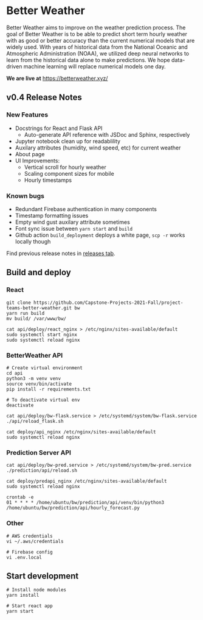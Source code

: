 # Better Weather
Better Weather aims to improve on the weather prediction process. The goal of Better Weather is to be able to predict short term hourly weather with as good or better accuracy than the current numerical models that are widely used. With years of historical data from the National Oceanic and Atmospheric Administration (NOAA), we utilized deep neural networks to learn from the historical data alone to make predictions. We hope data-driven machine learning will replace numerical models one day.

**We are live at** https://betterweather.xyz/

## v0.4 Release Notes 
### New Features
* Docstrings for React and Flask API 
  * Auto-generate API reference with JSDoc and Sphinx, respectively
* Jupyter notebook clean up for readablility
* Auxilary attributes (humidity, wind speed, etc) for current weather
* About page
* UI Improvements:
  * Vertical scroll for hourly weather
  * Scaling component sizes for mobile
  * Hourly timestamps

### Known bugs
  * Redundant Firebase authentication in many components
  * Timestamp formatting issues
  * Empty wind gust auxilary attribute sometimes
  * Font sync issue between `yarn start` and `build`
  * Github action `build_deployment` deploys a white page, `scp -r` works locally though

Find previous release notes in [releases tab](https://github.com/Capstone-Projects-2021-Fall/project-teams-better-weather/releases).

## Build and deploy
### React
```
git clone https://github.com/Capstone-Projects-2021-Fall/project-teams-better-weather.git bw
yarn run build 
mv build/ /var/www/bw/

cat api/deploy/react_nginx > /etc/nginx/sites-available/default
sudo systemctl start nginx
sudo systemctl reload nginx
```
### BetterWeather API
```
# Create virtual environment
cd api 
python3 -m venv venv
source venv/bin/activate
pip install -r requirements.txt

# To deactivate virtual env
deactivate

cat api/deploy/bw-flask.service > /etc/systemd/system/bw-flask.service
./api/reload_flask.sh

cat deploy/api_nginx /etc/nginx/sites-available/default
sudo systemctl reload nginx
```
### Prediction Server API 
```
cat api/deploy/bw-pred.service > /etc/systemd/system/bw-pred.service
./prediction/api/reload.sh

cat deploy/predapi_nginx /etc/nginx/sites-available/default
sudo systemctl reload nginx

crontab -e
01 * * * * /home/ubuntu/bw/prediction/api/venv/bin/python3 /home/ubuntu/bw/prediction/api/hourly_forecast.py
```
### Other
```
# AWS credentials
vi ~/.aws/credentials

# Firebase config
vi .env.local
```

## Start development
```
# Install node modules
yarn install

# Start react app
yarn start
```

